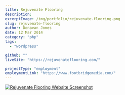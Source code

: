 ```yaml
---
title: Rejuvenate Flooring
description:
excerptImage: /img/portfolio/rejuvenate-flooring.png
slug: rejuvenate-flooring
author: Donavan Jones
date: 12 Mar 2014
category: "php"
tags:
  - "wordpress"

github: ""
liveSite: "https://rejuvenateflooring.com/"

projectType: "employment"
employmentLink: "https://www.footbridgemedia.com/"
---
```


<a href="https://rejuvenateflooring.com/" target="_blank" rel="noopener noreferrer">
  <img src="/img/portfolio/rejuvenate-flooring-full.png" alt="Rejuvenate Flooring Website Screenshot" />
</a>
